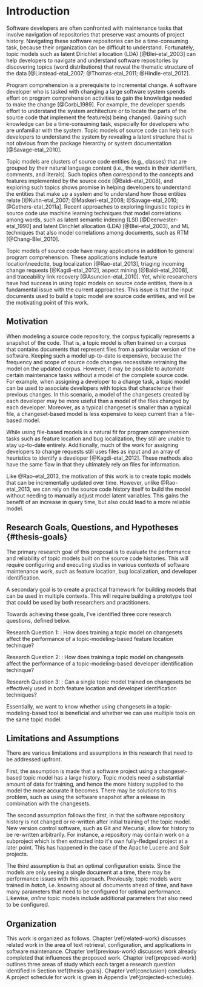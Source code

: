 # Introduction


<!--
Basic idea:

- Lots of software maintenance tasks being automated by topic modeling
- Topic modeling is now online, but we are not using it?
- We build topic models from source code, meaning the model is tied to a
  specific instance of it
    - This makes the models not very useful in practice. Slow, outdated.
- Why not build topic models out of the changesets
    - Changesets are a view of the source code over time
    - We can build comparable topic models with changesets
- We can better evaluate the accuracy of the techniques because we can process
  changesets overtime, sort of like a similuation of what actually happened (or
  as close as we can get to it)
- We only need *one* model per branch. The doc-topic can be any *any*
  granularity desired, and the model does not need to be re-built from scratch
  everytime.
- Look at how does the changeset model compare to the typical source code model
    - Combinations of: context/added/removed lines in the diff
    - Per-file changed or whole changeset
    - Ignore whitespaces
    - Only look at the changed words instead of the entire lines
        - Combinations of: context/added/removed
-->

Software developers are often confronted with maintenance tasks that involve
navigation of repositories that preserve vast amounts of project history.
Navigating these software repositories can be a time-consuming task, because
their organization can be difficult to understand. Fortunately, topic models
such as latent Dirichlet allocation (LDA) [@Blei-etal_2003] can help developers
to navigate and understand software repositories by discovering topics (word
distributions) that reveal the thematic structure of the data
[@Linstead-etal_2007; @Thomas-etal_2011; @Hindle-etal_2012].

Program comprehension is a prerequisite to incremental change. A software
developer who is tasked with changing a large software system spends effort on
program comprehension activities to gain the knowledge needed to make the
change [@Corbi_1989]. For example, the developer spends effort to understand
the system architecture or to locate the parts of the source code that
implement the feature(s) being changed. Gaining such knowledge can be a
time-consuming task, especially for developers who are unfamiliar with the
system. Topic models of source code can help such developers to understand the
system by revealing a latent structure that is not obvious from the package
hierarchy or system documentation [@Savage-etal_2010].

Topic models are clusters of source code entities (e.g., classes) that are
grouped by their natural language content (i.e., the words in their
identifiers, comments, and literals). Such topics often correspond to the
concepts and features implemented by the source code [@Baldi-etal_2008], and
exploring such topics shows promise in helping developers to understand the
entities that make up a system and to understand how those entities relate
[@Kuhn-etal_2007; @Maskeri-etal_2008; @Savage-etal_2010; @Gethers-etal_2011a].
Recent approaches to exploring linguistic topics in source code use machine
learning techniques that model correlations among words, such as latent
semantic indexing (LSI) [@Deerwester-etal_1990] and latent Dirichlet allocation
(LDA) [@Blei-etal_2003], and ML techniques that also model correlations among
documents, such as RTM [@Chang-Blei_2010].

Topic models of source code have many applications in addition to general
program comprehension. These applications include feature location\needcite,
bug localization [@Rao-etal_2013], triaging incoming change requests
[@Kagdi-etal_2012], aspect mining [@Baldi-etal_2008], and traceability link
recovery [@Asuncion-etal_2010]. Yet, while researchers have had success in
using topic models on source code entities, there is a fundamental issue with
the current approaches. This issue is that the input documents used to build a
topic model are source code entities, and will be the motivating point of this
work.


## Motivation

<!--
- Software evolves quickly
- Current file-based models do not keep up-to-date models
- Keeping them up-to-date involves:
    - Rebuilding at every commit (slowest)
    - Rebuilding at intervals (data loss)
    - Modify the model internally using heuristics
- In FLTs, file-based models are easy and natural, but not necessary to build
the model.
- In triaging, file-based models do not capture the appropriate information,
e.g., the developer's topics.
- Models can be built from any text input. We do not need to use the files as a
proxy. The word occurrences will still occur in changesets!
-->

When modeling a source code repository, the corpus typically represents a
snapshot of the code. That is, a topic model is often trained on a corpus that
contains documents that represent files from a particular version of the
software. Keeping such a model up-to-date is expensive, because the frequency
and scope of source code changes necessitate retraining the model on the
updated corpus. However, it may be possible to automate certain maintenance
tasks without a model of the complete source code. For example, when assigning
a developer to a change task, a topic model can be used to associate developers
with topics that characterize their previous changes. In this scenario, a model
of the changesets created by each developer may be more useful than a model of
the files changed by each developer. Moreover, as a typical changeset is
smaller than a typical file, a changeset-based model is less expensive to keep
current than a file-based model.

While using file-based models is a natural fit for program comprehension tasks
such as feature location and bug localization, they still are unable to stay
up-to-date entirely. Additionally, much of the work for assigning developers to
change requests still uses files as input and an array of heuristics to
identify a developer [@Kagdi-etal_2012]. These methods also have the same flaw
in that they ultimately rely on files for information.

Like @Rao-etal_2013, the motivation of this work is to create topic models that
can be incrementally updated over time. However, unlike @Rao-etal_2013, we can
rely on the source code history itself to build the model without needing to
manually adjust model latent variables. This gains the benefit of an increase
in query time, but also could lead to a more reliable model.

## Research Goals, Questions, and Hypotheses {#thesis-goals}

The primary research goal of this proposal is to evaluate the performance and
reliability of topic models built on the source code histories. This will
require configuring and executing studies in various contexts of software
maintenance work, such as feature location, bug localization, and developer
identification.

A secondary goal is to create a practical framework for building models that
can be used in multiple contexts. This will require building a prototype tool
that could be used by both researchers and practitioners.

Towards achieving these goals, I've identified three core research questions,
defined below.

Research Question 1:
:   How does training a topic model on changesets affect the performance of a
topic-modeling-based feature location techinque?

Research Question 2:
:   How does training a topic model on changesets affect the performance of a
topic-modeling-based developer identification techinque?

Research Question 3:
:   Can a single topic model trained on changesets be effectively used in both
feature location and developer identification techniques?

Essentially, we want to know whether using changesets in a topic-modeling-based
tool is beneficial and whether we can use multiple tools on the same topic
model.

<!--
- To evaluate models built on changesets to other models (typically based on
files only, but may include additional information)
- Provide a practical framework for building models that can be used in
multiple contexts (FLT, bug localization, triage).
- Provide insight for researchers and tool developers on best practices for
using changeset-based models
-->


## Limitations and Assumptions

<!--
    Possible threats?
-->

There are various limitations and assumptions in this research that need to be
addressed upfront.

First, the assumption is made that a software project using a changeset-based
topic model has a large history. Topic models need a substantial amount of data
for training, and hence the more history supplied to the model the more
accurate it becomes. There may be solutions to this problem, such as using
the software snapshot after a release in combination with the changesets.

The second assumption follows the first, in that the software repository
history is not changed or re-written after initial training of the topic model.
New version control software, such as Git and Mecurial, allow for history to be
re-written arbitrarily. For instance, a repository may contain work on a
subproject which is then extracted into it's own fully-fledged project at a
later point. This has happened in the case of the Apache Lucene and Solr
projects.

The third assumption is that an optimal configuration exists. Since the models
are only seeing a single document at a time, there may be performance issues
with this approach. Previously, topic models were trained in *batch*, i.e.
knowing about all documents ahead of time, and have many parameters that need
to be configured for optimal performance. Likewise, *online* topic models
include additional parameters that also need to be configured.


## Organization

This work is organized as follows. 
Chapter \ref{related-work} discusses related work in the area of text
retrieval, configuration, and applications in software maintenance.
Chapter \ref{previous-work} discusses work already completed that influences
the proposed work.
Chapter \ref{proposed-work} outlines three areas of study which each target a
research question identified in Section \ref{thesis-goals}.
Chapter \ref{conclusion} concludes.
A project schedule for work is given in Appendix \ref{projected-schedule}.
